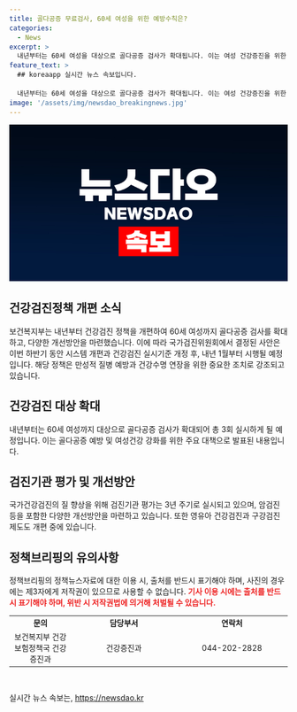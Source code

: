 ```yaml
---
title: 골다공증 무료검사, 60세 여성을 위한 예방수칙은?
categories:
  - News
excerpt: >
  내년부터는 60세 여성을 대상으로 골다공증 검사가 확대됩니다. 이는 여성 건강증진을 위한 주요 대책 중 하나로, 건강검진의 질을 높이기 위한 정부의 노력의 일환입니다. 또한 영유아 건강검진 수가 인상되고, 검진기관들의 질 관리 동기부여를 강화하는 등 다양한 개선방안이 마련되었습니다. 이에 대한 후속작업을 거친 뒤 내년 1월부터 적용될 예정이며, 박민수 복지부 차관은 이를 통해 국민의 건강을 더욱 책임질 것이라고 밝혔습니다. (150자)
feature_text: >
  ## koreaapp 실시간 뉴스 속보입니다.

  내년부터는 60세 여성을 대상으로 골다공증 검사가 확대됩니다. 이는 여성 건강증진을 위한 주요 대책 중 하나로, 건강검진의 질을 높이기 위한 정부의 노력의 일환입니다. 또한 영유아 건강검진 수가 인상되고, 검진기관들의 질 관리 동기부여를 강화하는 등 다양한 개선방안이 마련되었습니다. 이에 대한 후속작업을 거친 뒤 내년 1월부터 적용될 예정이며, 박민수 복지부 차관은 이를 통해 국민의 건강을 더욱 책임질 것이라고 밝혔습니다. (150자)
image: '/assets/img/newsdao_breakingnews.jpg'
---
```


<p><img src="/assets/img/newsdao_breakingnews.jpg" alt="koreaapp 속보" /></p>

<h2 data-ke-size="size26">건강검진정책 개편 소식</h2>

<p data-ke-size="size16">보건복지부는 내년부터 건강검진 정책을 개편하여 60세 여성까지 골다공증 검사를 확대하고, 다양한 개선방안을 마련했습니다. 이에 따라 국가검진위원회에서 결정된 사안은 이번 하반기 동안 시스템 개편과 건강검진 실시기준 개정 후, 내년 1월부터 시행될 예정입니다. 해당 정책은 만성적 질병 예방과 건강수명 연장을 위한 중요한 조치로 강조되고 있습니다.</p>

<h2 data-ke-size="size26">건강검진 대상 확대</h2>

<p data-ke-size="size16">내년부터는 60세 여성까지 대상으로 골다공증 검사가 확대되어 총 3회 실시하게 될 예정입니다. 이는 골다공증 예방 및 여성건강 강화를 위한 주요 대책으로 발표된 내용입니다.</p>

<h2 data-ke-size="size26">검진기관 평가 및 개선방안</h2>

<p data-ke-size="size16">국가건강검진의 질 향상을 위해 검진기관 평가는 3년 주기로 실시되고 있으며, 암검진 등을 포함한 다양한 개선방안을 마련하고 있습니다. 또한 영유아 건강검진과 구강검진 제도도 개편 중에 있습니다.</p>

<h2 data-ke-size="size26">정책브리핑의 유의사항</h2>

<p data-ke-size="size16">정책브리핑의 정책뉴스자료에 대한 이용 시, 출처를 반드시 표기해야 하며, 사진의 경우에는 제3자에게 저작권이 있으므로 사용할 수 없습니다. <b><span style="color: #ee2323;">기사 이용 시에는 출처를 반드시 표기해야 하며, 위반 시 저작권법에 의거해 처벌될 수 있습니다.</span></b></p>

<table>
   <colgroup>
   <col width="207" style="width: 155pt;" />
   <col width="368" style="width: 276pt;" span="2" />
   </colgroup>
   <tbody>
      <tr>
         <td style="text-align: center; height: 17px;"><b>문의</b></td>
         <td style="text-align: center; height: 17px;"><b>담당부서</b></td>
         <td style="text-align: center; height: 17px;"><b>연락처</b></td>
      </tr>
      <tr>
         <td style="text-align: center; height: 17px;">보건복지부 건강보험정책국 건강증진과</td>
         <td style="text-align: center; height: 17px;">건강증진과</td>
         <td style="text-align: center; height: 17px;">044-202-2828</td>
      </tr>
   </tbody>
</table>

<p data-ke-size="size16">&nbsp;</p>
실시간 뉴스 속보는, <a href="https://newsdao.kr" rel="dofollow">https://newsdao.kr</a>



